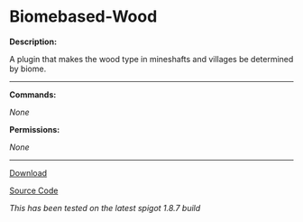 # Biomebased-Wood

**Description:**

A plugin that makes the wood type in mineshafts and villages be determined by biome.

___

**Commands:**

*None*

**Permissions:**

*None*

___

[Download](https://github.com/LeonTG77/Biomebased-Wood/releases)

[Source Code](https://github.com/LeonTG77/Biomebased-Wood)

*This has been tested on the latest spigot 1.8.7 build*
